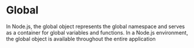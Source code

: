 # Global

In Node.js, the global object represents the global namespace and serves as a container for global variables and functions. In a Node.js environment, the global object is available throughout the entire application
